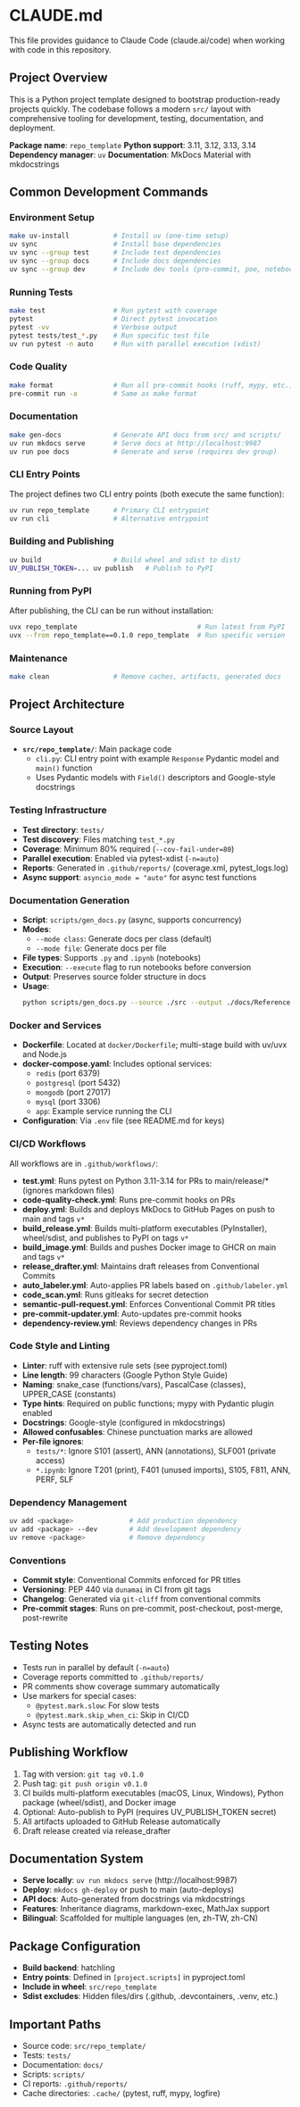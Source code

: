 # CLAUDE.md

This file provides guidance to Claude Code (claude.ai/code) when working with code in this repository.

## Project Overview

This is a Python project template designed to bootstrap production-ready projects quickly. The codebase follows a modern `src/` layout with comprehensive tooling for development, testing, documentation, and deployment.

**Package name**: `repo_template`
**Python support**: 3.11, 3.12, 3.13, 3.14
**Dependency manager**: `uv`
**Documentation**: MkDocs Material with mkdocstrings

## Common Development Commands

### Environment Setup

```bash
make uv-install           # Install uv (one-time setup)
uv sync                   # Install base dependencies
uv sync --group test      # Include test dependencies
uv sync --group docs      # Include docs dependencies
uv sync --group dev       # Include dev tools (pre-commit, poe, notebook)
```

### Running Tests

```bash
make test                 # Run pytest with coverage
pytest                    # Direct pytest invocation
pytest -vv                # Verbose output
pytest tests/test_*.py    # Run specific test file
uv run pytest -n auto     # Run with parallel execution (xdist)
```

### Code Quality

```bash
make format               # Run all pre-commit hooks (ruff, mypy, etc.)
pre-commit run -a         # Same as make format
```

### Documentation

```bash
make gen-docs             # Generate API docs from src/ and scripts/
uv run mkdocs serve       # Serve docs at http://localhost:9987
uv run poe docs           # Generate and serve (requires dev group)
```

### CLI Entry Points

The project defines two CLI entry points (both execute the same function):

```bash
uv run repo_template      # Primary CLI entrypoint
uv run cli                # Alternative entrypoint
```

### Building and Publishing

```bash
uv build                  # Build wheel and sdist to dist/
UV_PUBLISH_TOKEN=... uv publish   # Publish to PyPI
```

### Running from PyPI

After publishing, the CLI can be run without installation:

```bash
uvx repo_template                              # Run latest from PyPI
uvx --from repo_template==0.1.0 repo_template  # Run specific version
```

### Maintenance

```bash
make clean                # Remove caches, artifacts, generated docs
```

## Project Architecture

### Source Layout

- **`src/repo_template/`**: Main package code
  - `cli.py`: CLI entry point with example `Response` Pydantic model and `main()` function
  - Uses Pydantic models with `Field()` descriptors and Google-style docstrings

### Testing Infrastructure

- **Test directory**: `tests/`
- **Test discovery**: Files matching `test_*.py`
- **Coverage**: Minimum 80% required (`--cov-fail-under=80`)
- **Parallel execution**: Enabled via pytest-xdist (`-n=auto`)
- **Reports**: Generated in `.github/reports/` (coverage.xml, pytest_logs.log)
- **Async support**: `asyncio_mode = "auto"` for async test functions

### Documentation Generation

- **Script**: `scripts/gen_docs.py` (async, supports concurrency)
- **Modes**:
  - `--mode class`: Generate docs per class (default)
  - `--mode file`: Generate docs per file
- **File types**: Supports `.py` and `.ipynb` (notebooks)
- **Execution**: `--execute` flag to run notebooks before conversion
- **Output**: Preserves source folder structure in docs
- **Usage**:
  ```bash
  python scripts/gen_docs.py --source ./src --output ./docs/Reference gen_docs
  ```

### Docker and Services

- **Dockerfile**: Located at `docker/Dockerfile`; multi-stage build with uv/uvx and Node.js
- **docker-compose.yaml**: Includes optional services:
  - `redis` (port 6379)
  - `postgresql` (port 5432)
  - `mongodb` (port 27017)
  - `mysql` (port 3306)
  - `app`: Example service running the CLI
- **Configuration**: Via `.env` file (see README.md for keys)

### CI/CD Workflows

All workflows are in `.github/workflows/`:

- **test.yml**: Runs pytest on Python 3.11-3.14 for PRs to main/release/\* (ignores markdown files)
- **code-quality-check.yml**: Runs pre-commit hooks on PRs
- **deploy.yml**: Builds and deploys MkDocs to GitHub Pages on push to main and tags `v*`
- **build_release.yml**: Builds multi-platform executables (PyInstaller), wheel/sdist, and publishes to PyPI on tags `v*`
- **build_image.yml**: Builds and pushes Docker image to GHCR on main and tags `v*`
- **release_drafter.yml**: Maintains draft releases from Conventional Commits
- **auto_labeler.yml**: Auto-applies PR labels based on `.github/labeler.yml`
- **code_scan.yml**: Runs gitleaks for secret detection
- **semantic-pull-request.yml**: Enforces Conventional Commit PR titles
- **pre-commit-updater.yml**: Auto-updates pre-commit hooks
- **dependency-review.yml**: Reviews dependency changes in PRs

### Code Style and Linting

- **Linter**: ruff with extensive rule sets (see pyproject.toml)
- **Line length**: 99 characters (Google Python Style Guide)
- **Naming**: snake_case (functions/vars), PascalCase (classes), UPPER_CASE (constants)
- **Type hints**: Required on public functions; mypy with Pydantic plugin enabled
- **Docstrings**: Google-style (configured in mkdocstrings)
- **Allowed confusables**: Chinese punctuation marks are allowed
- **Per-file ignores**:
  - `tests/*`: Ignore S101 (assert), ANN (annotations), SLF001 (private access)
  - `*.ipynb`: Ignore T201 (print), F401 (unused imports), S105, F811, ANN, PERF, SLF

### Dependency Management

```bash
uv add <package>              # Add production dependency
uv add <package> --dev        # Add development dependency
uv remove <package>           # Remove dependency
```

### Conventions

- **Commit style**: Conventional Commits enforced for PR titles
- **Versioning**: PEP 440 via `dunamai` in CI from git tags
- **Changelog**: Generated via `git-cliff` from conventional commits
- **Pre-commit stages**: Runs on pre-commit, post-checkout, post-merge, post-rewrite

## Testing Notes

- Tests run in parallel by default (`-n=auto`)
- Coverage reports committed to `.github/reports/`
- PR comments show coverage summary automatically
- Use markers for special cases:
  - `@pytest.mark.slow`: For slow tests
  - `@pytest.mark.skip_when_ci`: Skip in CI/CD
- Async tests are automatically detected and run

## Publishing Workflow

1. Tag with version: `git tag v0.1.0`
2. Push tag: `git push origin v0.1.0`
3. CI builds multi-platform executables (macOS, Linux, Windows), Python package (wheel/sdist), and Docker image
4. Optional: Auto-publish to PyPI (requires UV_PUBLISH_TOKEN secret)
5. All artifacts uploaded to GitHub Release automatically
6. Draft release created via release_drafter

## Documentation System

- **Serve locally**: `uv run mkdocs serve` (http://localhost:9987)
- **Deploy**: `mkdocs gh-deploy` or push to main (auto-deploys)
- **API docs**: Auto-generated from docstrings via mkdocstrings
- **Features**: Inheritance diagrams, markdown-exec, MathJax support
- **Bilingual**: Scaffolded for multiple languages (en, zh-TW, zh-CN)

## Package Configuration

- **Build backend**: hatchling
- **Entry points**: Defined in `[project.scripts]` in pyproject.toml
- **Include in wheel**: `src/repo_template`
- **Sdist excludes**: Hidden files/dirs (.github, .devcontainers, .venv, etc.)

## Important Paths

- Source code: `src/repo_template/`
- Tests: `tests/`
- Documentation: `docs/`
- Scripts: `scripts/`
- CI reports: `.github/reports/`
- Cache directories: `.cache/` (pytest, ruff, mypy, logfire)
